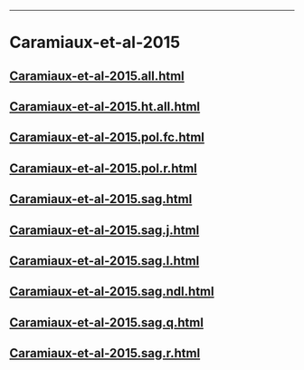
----

# Caramiaux-et-al-2015


## [Caramiaux-et-al-2015.all.html](Caramiaux-et-al-2015.all.html)
## [Caramiaux-et-al-2015.ht.all.html](Caramiaux-et-al-2015.ht.all.html)
## [Caramiaux-et-al-2015.pol.fc.html](Caramiaux-et-al-2015.pol.fc.html)
## [Caramiaux-et-al-2015.pol.r.html](Caramiaux-et-al-2015.pol.r.html)
## [Caramiaux-et-al-2015.sag.html](Caramiaux-et-al-2015.sag.html)
## [Caramiaux-et-al-2015.sag.j.html](Caramiaux-et-al-2015.sag.j.html)
## [Caramiaux-et-al-2015.sag.l.html](Caramiaux-et-al-2015.sag.l.html)
## [Caramiaux-et-al-2015.sag.ndl.html](Caramiaux-et-al-2015.sag.ndl.html)
## [Caramiaux-et-al-2015.sag.q.html](Caramiaux-et-al-2015.sag.q.html)
## [Caramiaux-et-al-2015.sag.r.html](Caramiaux-et-al-2015.sag.r.html)
